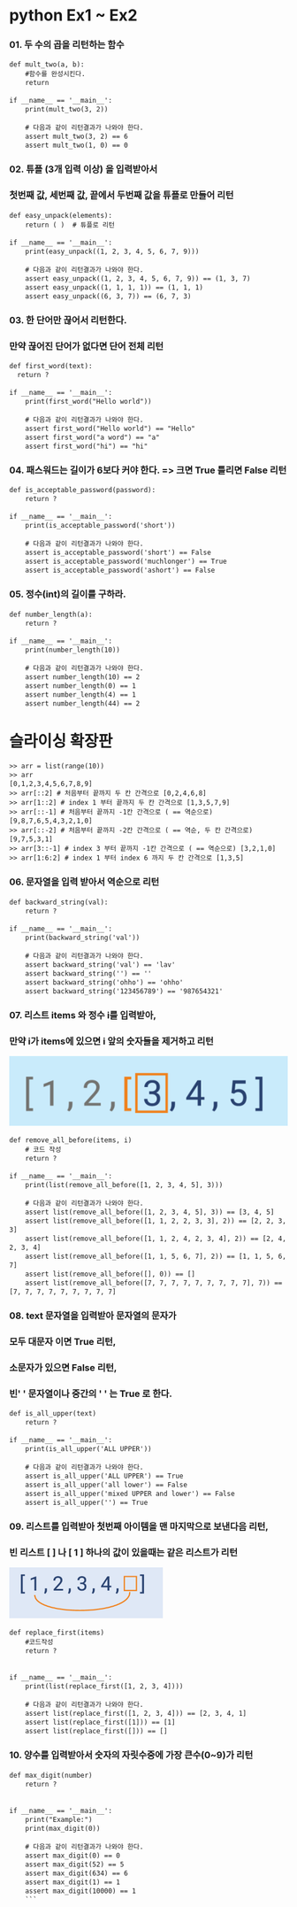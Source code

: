 # python Ex1 ~ Ex2
### 01.  두 수의 곱을 리턴하는 함수
```
def mult_two(a, b):
    #함수를 완성시킨다.
    return

if __name__ == '__main__':
    print(mult_two(3, 2))
    
    # 다음과 같이 리턴결과가 나와야 한다.
    assert mult_two(3, 2) == 6
    assert mult_two(1, 0) == 0
```

### 02. 튜플 (3개 입력 이상) 을 입력받아서 
### 첫번째 값, 세번째 값, 끝에서 두번째 값을 튜플로 만들어 리턴
```
def easy_unpack(elements):
    return ( )  # 튜플로 리턴

if __name__ == '__main__':
    print(easy_unpack((1, 2, 3, 4, 5, 6, 7, 9)))

    # 다음과 같이 리턴결과가 나와야 한다.
    assert easy_unpack((1, 2, 3, 4, 5, 6, 7, 9)) == (1, 3, 7)
    assert easy_unpack((1, 1, 1, 1)) == (1, 1, 1)
    assert easy_unpack((6, 3, 7)) == (6, 7, 3)
```

### 03.  한 단어만 끊어서 리턴한다. 
### 만약 끊어진 단어가 없다면 단어 전체 리턴
```
def first_word(text):
  return ?

if __name__ == '__main__':
    print(first_word("Hello world"))
    
    # 다음과 같이 리턴결과가 나와야 한다.
    assert first_word("Hello world") == "Hello"
    assert first_word("a word") == "a"
    assert first_word("hi") == "hi"
```

### 04. 패스워드는 길이가 6보다 커야 한다. => 크면 True 틀리면 False 리턴
```
def is_acceptable_password(password):
    return ?
    
if __name__ == '__main__':
    print(is_acceptable_password('short'))

    # 다음과 같이 리턴결과가 나와야 한다.
    assert is_acceptable_password('short') == False
    assert is_acceptable_password('muchlonger') == True
    assert is_acceptable_password('ashort') == False
```

### 05. 정수(int)의 길이를 구하라.
```
def number_length(a):
    return ?

if __name__ == '__main__':
    print(number_length(10))

    # 다음과 같이 리턴결과가 나와야 한다.
    assert number_length(10) == 2
    assert number_length(0) == 1
    assert number_length(4) == 1
    assert number_length(44) == 2
```
# 슬라이싱 확장판
```
>> arr = list(range(10)) 
>> arr 
[0,1,2,3,4,5,6,7,8,9] 
>> arr[::2] # 처음부터 끝까지 두 칸 간격으로 [0,2,4,6,8] 
>> arr[1::2] # index 1 부터 끝까지 두 칸 간격으로 [1,3,5,7,9] 
>> arr[::-1] # 처음부터 끝까지 -1칸 간격으로 ( == 역순으로) [9,8,7,6,5,4,3,2,1,0] 
>> arr[::-2] # 처음부터 끝까지 -2칸 간격으로 ( == 역순, 두 칸 간격으로) [9,7,5,3,1] 
>> arr[3::-1] # index 3 부터 끝까지 -1칸 간격으로 ( == 역순으로) [3,2,1,0] 
>> arr[1:6:2] # index 1 부터 index 6 까지 두 칸 간격으로 [1,3,5]
```

### 06. 문자열을 입력 받아서 역순으로 리턴
```
def backward_string(val):
    return ?

if __name__ == '__main__':
    print(backward_string('val'))

    # 다음과 같이 리턴결과가 나와야 한다.
    assert backward_string('val') == 'lav'
    assert backward_string('') == ''
    assert backward_string('ohho') == 'ohho'
    assert backward_string('123456789') == '987654321'
```
### 07. 리스트 items 와  정수 i를 입력받아,
### 만약 i가 items에 있으면 i 앞의 숫자들을 제거하고 리턴
![Alt text](/img/image1.png)
```
def remove_all_before(items, i) 
    # 코드 작성
    return ? 

if __name__ == '__main__':
    print(list(remove_all_before([1, 2, 3, 4, 5], 3)))
    
    # 다음과 같이 리턴결과가 나와야 한다.
    assert list(remove_all_before([1, 2, 3, 4, 5], 3)) == [3, 4, 5]
    assert list(remove_all_before([1, 1, 2, 2, 3, 3], 2)) == [2, 2, 3, 3]
    assert list(remove_all_before([1, 1, 2, 4, 2, 3, 4], 2)) == [2, 4, 2, 3, 4]
    assert list(remove_all_before([1, 1, 5, 6, 7], 2)) == [1, 1, 5, 6, 7]
    assert list(remove_all_before([], 0)) == []
    assert list(remove_all_before([7, 7, 7, 7, 7, 7, 7, 7, 7], 7)) == [7, 7, 7, 7, 7, 7, 7, 7, 7]
```

### 08. text 문자열을 입력받아 문자열의 문자가
### 모두 대문자 이면 True 리턴,
### 소문자가 있으면 False 리턴, 
### 빈'  ' 문자열이나 중간의 '  ' 는  True 로 한다.
```
def is_all_upper(text)
    return ?
    
if __name__ == '__main__':
    print(is_all_upper('ALL UPPER'))

    # 다음과 같이 리턴결과가 나와야 한다.
    assert is_all_upper('ALL UPPER') == True
    assert is_all_upper('all lower') == False
    assert is_all_upper('mixed UPPER and lower') == False
    assert is_all_upper('') == True
```

### 09.  리스트를 입력받아 첫번째 아이템을 맨 마지막으로 보낸다음 리턴,
### 빈 리스트 [ ] 나  [ 1 ] 하나의 값이 있을때는 같은 리스트가 리턴
![Alt text](/img/image2.png)
```
def replace_first(items)
    #코드작성      
    return ?
   

if __name__ == '__main__':
    print(list(replace_first([1, 2, 3, 4])))

    # 다음과 같이 리턴결과가 나와야 한다.
    assert list(replace_first([1, 2, 3, 4])) == [2, 3, 4, 1]
    assert list(replace_first([1])) == [1]
    assert list(replace_first([])) == []
```

### 10. 양수를 입력받아서 숫자의 자릿수중에 가장 큰수(0~9)가 리턴
```
def max_digit(number)
    return ?


if __name__ == '__main__':
    print("Example:")
    print(max_digit(0))

    # 다음과 같이 리턴결과가 나와야 한다.
    assert max_digit(0) == 0
    assert max_digit(52) == 5
    assert max_digit(634) == 6
    assert max_digit(1) == 1
    assert max_digit(10000) == 1
    ```
